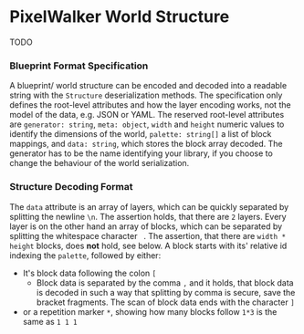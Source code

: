 # PixelWalker World Structure

TODO

### Blueprint Format Specification

A blueprint/ world structure can be encoded and decoded into a readable string with the `Structure` deserialization methods.
The specification only defines the root-level attributes and how the layer encoding works, not the model of the data, e.g. JSON or YAML.
The reserved root-level attributes are `generator: string`, `meta: object`, `width` and `height` numeric values to identify the dimensions of the world, `palette: string[]` a list of block mappings, and `data: string`, which stores the block array decoded.
The generator has to be the name identifying your library, if you choose to change the behaviour of the world serialization.

<!-- ### Magic Palette Syntax

The assertion holds that `palette` generated from a game world part will only hold legitime mappings, you can **opt in** support the _magic palette_ syntax:

- Top-level split of one character whitespace ` `, which stores an array of block mappings: e.g. `basic_white empty`, this gets treated as "try to interpret first entry, if it fails, go one with the next."
- Custom palette entries start with asterisk `*` and are defined in the code/ hard-coded. This allows for `*r` implementing the random block behaviour, `*basic` a basic block of defined color.  -->

### Structure Decoding Format

The `data` attribute is an array of layers, which can be quickly separated by splitting the newline `\n`.
The assertion holds, that there are `2` layers.
Every layer is on the other hand an array of blocks, which can be separated by splitting the whitespace character ` `.
The assertion, that there are `width * height` blocks, does **not** hold, see below.
A block starts with its' relative id indexing the `palette`, followed by either:

- It's block data following the colon `[`
  - Block data is separated by the comma `,` and it holds, that block data is decoded in such a way that splitting by comma is secure, save the bracket fragments. The scan of block data ends with the character `]`
- or a repetition marker `*`, showing how many blocks follow `1*3` is the same as `1 1 1`
